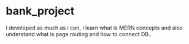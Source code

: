 # bank_project
I developed as much as i can, I learn what is MERN concepts and also understand what is page routing and how to connect DB..  
